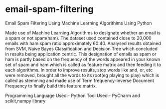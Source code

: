 # email-spam-filtering
Email Spam Filtering Using Machine Learning Algorithims Using Python

Made use of Machine Learning Algorithms to designate whether an email is a spam or not spam(ham). The dataset used contained close to 20,000 emails with ham:spam ratio approximately 60:40. Analysed results obtained from SVM, Naive Bayes Classification and Decision Tree which concluded in results being application centric. This designation of emails as spam or ham is partly based on the frequency of the words appeared in your known set of spam and ham which is called as feature matrix and then feeding it to each algorithms. In order to improve results, stop words like and, or, etc were removed, brought all the words to its root(eg playing to play) which is called as stemming and made use of Term frequency-Inverse Document Frequency to finally build this feature matrix.

Programming Language Used:- Python
Tool Used:- PyCharm and scikit,numpy library
